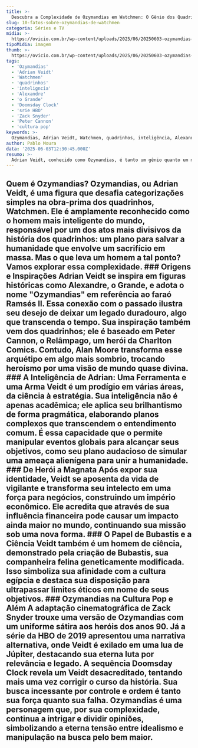 ```yaml
---
title: >-
  Descubra a Complexidade de Ozymandias em Watchmen: O Gênio dos Quadrinhos
slug: 10-fatos-sobre-ozymandias-de-watchmen
categoria: Séries e TV
midia: >-
  https://ovicio.com.br/wp-content/uploads/2025/06/20250603-ozymandias-watchmen-20830522-2000-1339.webp
tipoMidia: imagem
thumb: >-
  https://ovicio.com.br/wp-content/uploads/2025/06/20250603-ozymandias-watchmen-20830522-2000-1339.webp
tags:
  - 'Ozymandias'
  - 'Adrian Veidt'
  - 'Watchmen'
  - 'quadrinhos'
  - 'inteligncia'
  - 'Alexandre'
  - 'o Grande'
  - 'Doomsday Clock'
  - 'srie HBO'
  - 'Zack Snyder'
  - 'Peter Cannon'
  - 'cultura pop'
keywords: >-
  Ozymandias, Adrian Veidt, Watchmen, quadrinhos, inteligência, Alexandre, o Grande, Doomsday Clock, série HBO, Zack Snyder, Peter Cannon, cultura pop
author: Pablo Moura
data: '2025-06-03T12:30:45.000Z'
resumo: >-
  Adrian Veidt, conhecido como Ozymandias, é tanto um gênio quanto um manipulador em Watchmen, um dos quadrinhos mais emblemáticos de todos os tempos. Mergulhe nos aspectos que tornam sua história fascinante e controversa.
---
```


## Quem é Ozymandias? Ozymandias, ou Adrian Veidt, é uma figura que desafia categorizações simples na obra-prima dos quadrinhos, Watchmen. Ele é amplamente reconhecido como o homem mais inteligente do mundo, responsável por um dos atos mais divisivos da história dos quadrinhos: um plano para salvar a humanidade que envolve um sacrifício em massa. Mas o que leva um homem a tal ponto? Vamos explorar essa complexidade. ### Origens e Inspirações Adrian Veidt se inspira em figuras históricas como Alexandre, o Grande, e adota o nome "Ozymandias" em referência ao faraó Ramsés II. Essa conexão com o passado ilustra seu desejo de deixar um legado duradouro, algo que transcenda o tempo. Sua inspiração também vem dos quadrinhos; ele é baseado em Peter Cannon, o Relâmpago, um herói da Charlton Comics. Contudo, Alan Moore transforma esse arquétipo em algo mais sombrio, trocando heroísmo por uma visão de mundo quase divina. ### A Inteligência de Adrian: Uma Ferramenta e uma Arma Veidt é um prodígio em várias áreas, da ciência à estratégia. Sua inteligência não é apenas acadêmica; ele aplica seu brilhantismo de forma pragmática, elaborando planos complexos que transcendem o entendimento comum. É essa capacidade que o permite manipular eventos globais para alcançar seus objetivos, como seu plano audacioso de simular uma ameaça alienígena para unir a humanidade. ### De Herói a Magnata Após expor sua identidade, Veidt se aposenta da vida de vigilante e transforma seu intelecto em uma força para negócios, construindo um império econômico. Ele acredita que através de sua influência financeira pode causar um impacto ainda maior no mundo, continuando sua missão sob uma nova forma. ### O Papel de Bubastis e a Ciência Veidt também é um homem de ciência, demonstrado pela criação de Bubastis, sua companheira felina geneticamente modificada. Isso simboliza sua afinidade com a cultura egípcia e destaca sua disposição para ultrapassar limites éticos em nome de seus objetivos. ### Ozymandias na Cultura Pop e Além A adaptação cinematográfica de Zack Snyder trouxe uma versão de Ozymandias com um uniforme sátira aos heróis dos anos 90. Já a série da HBO de 2019 apresentou uma narrativa alternativa, onde Veidt é exilado em uma lua de Júpiter, destacando sua eterna luta por relevância e legado. A sequência Doomsday Clock revela um Veidt desacreditado, tentando mais uma vez corrigir o curso da história. Sua busca incessante por controle e ordem é tanto sua força quanto sua falha. **Ozymandias é uma personagem que, por sua complexidade, continua a intrigar e dividir opiniões, simbolizando a eterna tensão entre idealismo e manipulação na busca pelo bem maior.**